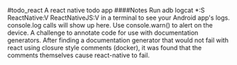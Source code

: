 #todo_react
A react native todo app
####Notes
Run adb logcat *:S ReactNative:V ReactNativeJS:V in a terminal to see your Android app's logs. console.log calls will show up here.
Use console.warn() to alert on the device.
A challenge to annotate code for use with documentation generators. After finding a documentation generator that would not fail with react using closure style comments (docker), it was found that the comments themselves cause react-native to fail.